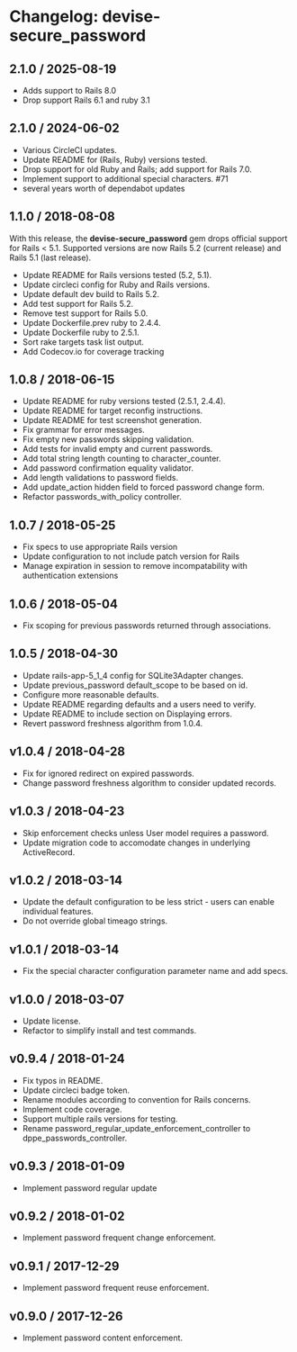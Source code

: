 # Changelog: devise-secure_password

## 2.1.0 / 2025-08-19
* Adds support to Rails 8.0
* Drop support Rails 6.1 and ruby 3.1

## 2.1.0 / 2024-06-02

* Various CircleCI updates.
* Update README for (Rails, Ruby) versions tested.
* Drop support for old Ruby and Rails; add support for Rails 7.0.
* Implement support to additional special characters. #71
* several years worth of dependabot updates

## 1.1.0 / 2018-08-08

With this release, the __devise-secure_password__ gem drops official support for Rails < 5.1. Supported versions are now
Rails 5.2 (current release) and Rails 5.1 (last release).

* Update README for Rails versions tested (5.2, 5.1).
* Update circleci config for Ruby and Rails versions.
* Update default dev build to Rails 5.2.
* Add test support for Rails 5.2.
* Remove test support for Rails 5.0.
* Update Dockerfile.prev ruby to 2.4.4.
* Update Dockerfile ruby to 2.5.1.
* Sort rake targets task list output.
* Add Codecov.io for coverage tracking

## 1.0.8 / 2018-06-15

* Update README for ruby versions tested (2.5.1, 2.4.4).
* Update README for target reconfig instructions.
* Update README for test screenshot generation.
* Fix grammar for error messages.
* Fix empty new passwords skipping validation.
* Add tests for invalid empty and current passwords.
* Add total string length counting to character_counter.
* Add password confirmation equality validator.
* Add length validations to password fields.
* Add update_action hidden field to forced password change form.
* Refactor passwords_with_policy controller.

## 1.0.7 / 2018-05-25

* Fix specs to use appropriate Rails version
* Update configuration to not include patch version for Rails
* Manage expiration in session to remove incompatability with authentication extensions

## 1.0.6 / 2018-05-04

* Fix scoping for previous passwords returned through associations.

## 1.0.5 / 2018-04-30

* Update rails-app-5_1_4 config for SQLite3Adapter changes.
* Update previous_password default_scope to be based on id.
* Configure more reasonable defaults.
* Update README regarding defaults and a users need to verify.
* Update README to include section on Displaying errors.
* Revert password freshness algorithm from 1.0.4.

## v1.0.4 / 2018-04-28

* Fix for ignored redirect on expired passwords.
* Change password freshness algorithm to consider updated records.

## v1.0.3 / 2018-04-23

* Skip enforcement checks unless User model requires a password.
* Update migration code to accomodate changes in underlying ActiveRecord.

## v1.0.2 / 2018-03-14

* Update the default configuration to be less strict - users can enable individual features.
* Do not override global timeago strings.

## v1.0.1 / 2018-03-14

* Fix the special character configuration parameter name and add specs.

## v1.0.0 / 2018-03-07

* Update license.
* Refactor to simplify install and test commands.

## v0.9.4 / 2018-01-24

* Fix typos in README.
* Update circleci badge token.
* Rename modules according to convention for Rails concerns.
* Implement code coverage.
* Support multiple rails versions for testing.
* Rename password_regular_update_enforcement_controller to dppe_passwords_controller.

## v0.9.3 / 2018-01-09

* Implement password regular update

## v0.9.2 / 2018-01-02

* Implement password frequent change enforcement.

## v0.9.1 / 2017-12-29

* Implement password frequent reuse enforcement.

## v0.9.0 / 2017-12-26

* Implement password content enforcement.
